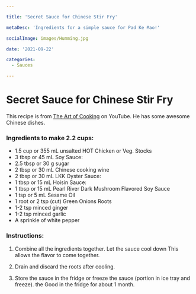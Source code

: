 ```yaml
---

title: 'Secret Sauce for Chinese Stir Fry'

metaDesc: 'Ingredients for a simple sauce for Pad Ke Mao!'

socialImage: images/Humming.jpg

date: '2021-09-22'

categories:
  - Sauces

---
```


# Secret Sauce for Chinese Stir Fry

This recipe is from [The Art of Cooking](https://www.youtube.com/@TheArtOfCooking/featured) on YouTube.  He has some awesome Chinese dishes.

### Ingredients to make 2.2 cups:

- 1.5 cup or 355 mL unsalted HOT Chicken or Veg. Stocks
- 3 tbsp or 45 mL Soy Sauce: 
- 2.5 tbsp or 30 g sugar
- 2 tbsp or 30 mL Chinese cooking wine
- 2 tbsp or 30 mL LKK Oyster Sauce:
- 1 tbsp or 15 mL Hoisin Sauce:
- 1 tbsp or 15 mL Pearl River Dark Mushroom Flavored Soy Sauce
- 1 tsp or 5 mL Sesame Oil
- 1 root or 2 tsp  (cut) Green Onions Roots
- 1-2 tsp minced ginger
- 1-2 tsp minced garlic
- A sprinkle of white pepper

### Instructions:
1. Combine all the ingredients together. Let the sauce cool down This allows the flavor to come together.

2. Drain and discard the roots after cooling.  

3. Store the sauce in the fridge or freeze the sauce (portion in ice tray and freeze).  the Good in the fridge for about 1 month.


